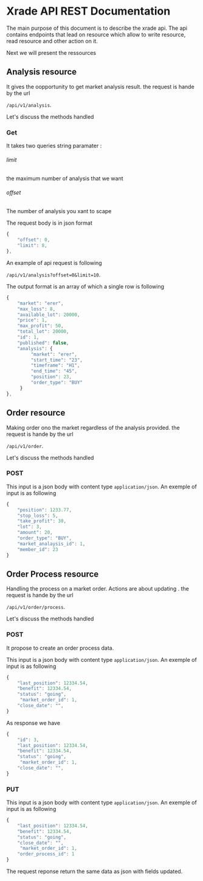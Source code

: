 # Xrade API REST Documentation

The main purpose of this document is to describe the xrade api.
The api contains endpoints that lead on resource which allow to 
write resource, read resource and other action on it.

Next we will present the ressources

## Analysis resource

It gives the oopportunity to get market analysis result. the request 
is hande by the url

```/api/v1/analysis```.

Let's discuss the methods handled

### Get 

It takes two queries string paramater :

###### limit 

the maximum number of analysis that we want

###### offset

The number of analysis you xant to scape

The request body is in json format
```javascript
{
	"offset": 0,
    "limit": 8,
},
```

An example of api request is following

```/api/v1/analysis?offset=0&limit=10```.

The output format is an array of which a single row is following
```javascript
{
	"market": "erer",
    "max_loss": 8,
    "available_lot": 20000,
    "price": 1,
    "max_profit": 50,
    "total_lot": 20000,
    "id": 1,
    "published": false,
    "analysis": {
         "market": "erer",
         "start_time": "23",
         "timeframe": "H1",
         "end_time": "45",
         "position": 23,
         "order_type": "BUY"
     }
},
```

## Order resource

Making order ono the market regardless of the analysis provided. the request 
is hande by the url

```/api/v1/order```.

Let's discuss the methods handled

### POST

This input is a json body with content type `application/json`. An exemple of input is 
as following 
```javascript
{
    "position": 1233.77,
    "stop_loss": 5,
    "take_profit": 30,
    "lot": 3,
    "amount": 20,
    "order_type": "BUY",
    "market_analaysis_id": 1,
    "member_id": 23
}
```

## Order Process resource

Handling the process on a market order. Actions are about updating . the request 
is hande by the url

```/api/v1/order/process```.

Let's discuss the methods handled

### POST

It propose to create an order process data.

This input is a json body with content type `application/json`. An exemple of input is 
as following 
```javascript
{
	"last_position": 12334.54,
    "benefit": 12334.54,
    "status": "going",
     "market_order_id": 1,
    "close_date": "",
}
```
As response we have 
```javascript
{
    "id": 3,
	"last_position": 12334.54,
    "benefit": 12334.54,
    "status": "going",
     "market_order_id": 1,
    "close_date": "",
}
```
### PUT 

This input is a json body with content type `application/json`. An exemple of input is as following 
```javascript
{
	"last_position": 12334.54,
    "benefit": 12334.54,
    "status": "going",
    "close_date": "",
     "market_order_id": 1,
    "order_process_id": 1
}
```

The request reponse return the same data as json with fields updated.